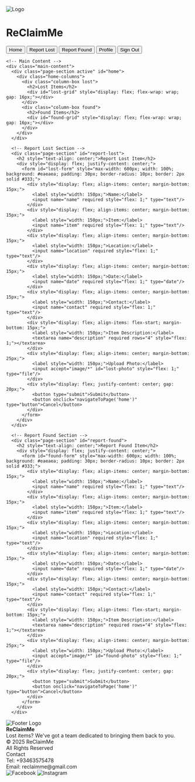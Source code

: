 <!DOCTYPE html>
<html lang="en">
<head>
  <meta charset="utf-8"/>
  <meta content="width=device-width, initial-scale=1.0" name="viewport"/>
  <title>ReClaimMe - Lost and Found Service</title>
  <link href="style.css" rel="stylesheet"/>
  <style>
    .nav-button.active {
      background-color: #ffffff;
      color: #000000;
      font-weight: bold;
    }
    .page-section { display: none; }
    .page-section.active { display: block; }
    .item-card {
      border: 1px solid #ccc;
      padding: 12px;
      border-radius: 8px;
      background: #f9f9f9;
      box-sizing: border-box;
      cursor: pointer;
    }
    .item-card img {
      max-width: 100%;
      margin-top: 8px;
    }
  </style>
</head>
<body>
  <div class="container">
    <!-- Header -->
    <div class="header">
      <img alt="Logo" src="ReClaimMeLogo.jpg"/>
      <h1>ReClaimMe</h1>
      <div class="nav-buttons">
        <button class="nav-button" id="nav-home">Home</button>
        <button class="nav-button" id="nav-report-lost">Report Lost</button>
        <button class="nav-button" id="nav-report-found">Report Found</button>
        <button class="nav-button" id="nav-profile">Profile</button>
        <button class="nav-button" id="nav-signout">Sign Out</button>
      </div>
    </div>

    <!-- Main Content -->
    <div class="main-content">
      <div class="page-section active" id="home">
        <div class="home-columns">
          <div class="column-box lost">
            <h2>Lost Items</h2>
            <div id="lost-grid" style="display: flex; flex-wrap: wrap; gap: 16px;"></div>
          </div>
          <div class="column-box found">
            <h2>Found Items</h2>
            <div id="found-grid" style="display: flex; flex-wrap: wrap; gap: 16px;"></div>
          </div>
        </div>
      </div>

      <!-- Report Lost Section -->
      <div class="page-section" id="report-lost">
        <h2 style="text-align: center;">Report Lost Item</h2>
        <div style="display: flex; justify-content: center;">
          <form id="lost-form" style="max-width: 600px; width: 100%; background: #eaeaea; padding: 30px; border-radius: 10px; border: 2px solid #333;">
            <div style="display: flex; align-items: center; margin-bottom: 15px;">
              <label style="width: 150px;">Name:</label>
              <input name="name" required style="flex: 1;" type="text"/>
            </div>
            <div style="display: flex; align-items: center; margin-bottom: 15px;">
              <label style="width: 150px;">Item:</label>
              <input name="item" required style="flex: 1;" type="text"/>
            </div>
            <div style="display: flex; align-items: center; margin-bottom: 15px;">
              <label style="width: 150px;">Location:</label>
              <input name="location" required style="flex: 1;" type="text"/>
            </div>
            <div style="display: flex; align-items: center; margin-bottom: 15px;">
              <label style="width: 150px;">Date:</label>
              <input name="date" required style="flex: 1;" type="date"/>
            </div>
            <div style="display: flex; align-items: center; margin-bottom: 15px;">
              <label style="width: 150px;">Contact:</label>
              <input name="contact" required style="flex: 1;" type="text"/>
            </div>
            <div style="display: flex; align-items: flex-start; margin-bottom: 15px;">
              <label style="width: 150px;">Item Description:</label>
              <textarea name="description" required rows="4" style="flex: 1;"></textarea>
            </div>
            <div style="display: flex; align-items: center; margin-bottom: 25px;">
              <label style="width: 150px;">Upload Photo:</label>
              <input accept="image/*" id="lost-photo" style="flex: 1;" type="file"/>
            </div>
            <div style="display: flex; justify-content: center; gap: 20px;">
              <button type="submit">Submit</button>
              <button onclick="navigateToPage('home')" type="button">Cancel</button>
            </div>
          </form>
        </div>
      </div>

      <!-- Report Found Section -->
      <div class="page-section" id="report-found">
        <h2 style="text-align: center;">Report Found Item</h2>
        <div style="display: flex; justify-content: center;">
          <form id="found-form" style="max-width: 600px; width: 100%; background: #eaeaea; padding: 30px; border-radius: 10px; border: 2px solid #333;">
            <div style="display: flex; align-items: center; margin-bottom: 15px;">
              <label style="width: 150px;">Name:</label>
              <input name="name" required style="flex: 1;" type="text"/>
            </div>
            <div style="display: flex; align-items: center; margin-bottom: 15px;">
              <label style="width: 150px;">Item:</label>
              <input name="item" required style="flex: 1;" type="text"/>
            </div>
            <div style="display: flex; align-items: center; margin-bottom: 15px;">
              <label style="width: 150px;">Location:</label>
              <input name="location" required style="flex: 1;" type="text"/>
            </div>
            <div style="display: flex; align-items: center; margin-bottom: 15px;">
              <label style="width: 150px;">Date:</label>
              <input name="date" required style="flex: 1;" type="date"/>
            </div>
            <div style="display: flex; align-items: center; margin-bottom: 15px;">
              <label style="width: 150px;">Contact:</label>
              <input name="contact" required style="flex: 1;" type="text"/>
            </div>
            <div style="display: flex; align-items: flex-start; margin-bottom: 15px;">
              <label style="width: 150px;">Item Description:</label>
              <textarea name="description" required rows="4" style="flex: 1;"></textarea>
            </div>
            <div style="display: flex; align-items: center; margin-bottom: 25px;">
              <label style="width: 150px;">Upload Photo:</label>
              <input accept="image/*" id="found-photo" style="flex: 1;" type="file"/>
            </div>
            <div style="display: flex; justify-content: center; gap: 20px;">
              <button type="submit">Submit</button>
              <button onclick="navigateToPage('home')" type="button">Cancel</button>
            </div>
          </form>
        </div>
      </div>
<div class="page-section" id="profile">
<div style="text-align: center;">
<h2>User Profile</h2>
<div id="user-info" style="margin: 20px auto; padding: 20px; max-width: 500px; background: #f0f0f0; border: 2px solid #444; border-radius: 10px;">
<p><strong>Name:</strong> <span id="profile-name">Loading...</span></p>
<p><strong>Email:</strong> <span id="profile-email">Loading...</span></p>
<p><strong>Phone:</strong> <span id="profile-phone">Loading...</span></p>
<button onclick="openEditProfile()">Edit Profile</button>
</div>
<h3>Your Submissions</h3>
<div id="user-submissions" style="display: flex; flex-wrap: wrap; gap: 16px; justify-content: center;"></div>
</div>
</div>
<div class="page-section" id="signout">
<h2>Signing Out...</h2>
<p>You have been signed out.</p>
</div>
</div> <!-- End of .main-content -->
<!-- Footer -->
<div class="footer">
<div class="footer-left">
<img alt="Footer Logo" src="ReClaimMeLogo.jpg"/>
<div>
<strong>ReClaimMe</strong><br/>
          Lost items? We've got a team dedicated to bringing them back to you.
        </div>
</div>
<div class="footer-center">
<div>
          © 2025 ReClaimMe<br/>
          All Rights Reserved
        </div>
</div>
<div class="footer-right">
        Contact<br/>
        Tel: +93463575478<br/>
        Email: <span class="email">reclaimme@gmail.com</span><br/>
<div class="social-icons">
<img alt="Facebook" id="social-facebook" src="fb.jpg"/>
<img alt="Instagram" id="social-instagram" src="ig.jpg"/>
</div>
</div>
</div>
</div> <!-- End of .container -->
<!-- Zoom Overlay -->
<div id="item-overlay" style="
    position: fixed;
    top: 0; left: 0; width: 100%; height: 100%;
    background-color: rgba(0,0,0,0.5);
    display: none; justify-content: center; align-items: center;
    z-index: 1000;">
<div id="zoomed-box" style="
      background: white;
      max-width: 600px;
      width: 90%;
      padding: 20px;
      border-radius: 10px;
      position: relative;
      overflow-y: auto;
      max-height: 90vh;">
<span id="close-overlay" style="
        position: absolute;
        top: 10px; right: 15px;
        font-size: 24px;
        cursor: pointer;">×</span>
<div id="zoomed-content"></div>
</div>
</div>
<!-- Firebase SDKs -->
<script src="https://www.gstatic.com/firebasejs/9.22.2/firebase-app-compat.js">
function showToast(message) {
  const toast = document.getElementById("toast");
  toast.innerText = message;
  toast.style.visibility = "visible";
  toast.style.opacity = "1";
  setTimeout(() => {
    toast.style.opacity = "0";
    toast.style.visibility = "hidden";
  }, 3000);
}

let currentUser = null;

function openEditProfile() {
  document.getElementById("edit-profile-modal").style.display = "flex";
  document.getElementById("edit-name").value = document.getElementById("profile-name").innerText;
  document.getElementById("edit-phone").value = document.getElementById("profile-phone").innerText;
}
function closeEditProfile() {
  document.getElementById("edit-profile-modal").style.display = "none";
}

async function loadUserProfile() {
  const user = firebase.auth().currentUser;
  if (!user) return;
  currentUser = user;
  const userDoc = await db.collection("users").doc(user.uid).get();
  const userData = userDoc.data() || {};
  document.getElementById("profile-name").innerText = userData.name || user.displayName || "Unknown";
  document.getElementById("profile-email").innerText = user.email;
  document.getElementById("profile-phone").innerText = userData.phone || "N/A";
  loadUserItems(user.email);
}

document.getElementById("edit-profile-form").addEventListener("submit", async (e) => {
  e.preventDefault();
  const name = document.getElementById("edit-name").value;
  const phone = document.getElementById("edit-phone").value;
  await db.collection("users").doc(currentUser.uid).set({ name, phone }, { merge: true });
  showToast('Profile saved successfully!');
  closeEditProfile();
  loadUserProfile();
});

async function loadUserItems(email) {
  const container = document.getElementById("user-submissions");
  container.innerHTML = "";

  const collections = ["lost_items", "found_items"];
  for (const collection of collections) {
    const snapshot = await db.collection(collection).where("contact", "==", email).get();
    snapshot.forEach(doc => {
      const data = doc.data();
      const card = document.createElement("div");
      card.className = "item-card";
      card.style.flex = "1 1 300px";
      card.innerHTML = `
        <h4>${data.item}</h4>
        ${data.imageUrl ? `<img alt="${data.item}" src="${data.imageUrl}"/>` : ''}
        <p><strong>Location:</strong> ${data.location}</p>
<p><strong>Date:</strong> ${data.date}</p>
<p>${data.description}</p>
<div style="display: flex; justify-content: space-between; margin-top: 10px;">
<button onclick="editItem('${collection}', '${doc.id}')">Edit</button>
<button onclick="deleteItem('${collection}', '${doc.id}')">Delete</button>
</div>
      `;
      container.appendChild(card);
    });
  }
}

function closeEditItem() {
  document.getElementById("edit-item-modal").style.display = "none";
}

async function editItem(collection, id) {
  const doc = await db.collection(collection).doc(id).get();
  const data = doc.data();
  document.getElementById("edit-item-id").value = id;
  document.getElementById("edit-item-collection").value = collection;
  document.getElementById("edit-item-name").value = data.item;
  document.getElementById("edit-item-location").value = data.location;
  document.getElementById("edit-item-date").value = data.date;
  document.getElementById("edit-item-description").value = data.description;
  document.getElementById("edit-item-image").value = '';
  document.getElementById("edit-item-modal").style.display = "flex";
}

document.getElementById("edit-item-form").addEventListener("submit", async (e) => {
  e.preventDefault();
  const id = document.getElementById("edit-item-id").value;
  const collection = document.getElementById("edit-item-collection").value;
  const imageInput = document.getElementById("edit-item-image");
  let imageUrl = null;

  if (imageInput.files.length > 0) {
    imageUrl = await uploadToCloudinary(imageInput.files[0]);
  }

  const updatedData = {
    item: document.getElementById("edit-item-name").value,
    location: document.getElementById("edit-item-location").value,
    date: document.getElementById("edit-item-date").value,
    description: document.getElementById("edit-item-description").value,
  };
  if (imageUrl) {
    updatedData.imageUrl = imageUrl;
  }

  await db.collection(collection).doc(id).update(updatedData);
  showToast('Item updated successfully!');
  closeEditItem();
  loadUserItems(currentUser.email);
});

async function deleteItem(collection, id) {
  if (confirm("Are you sure you want to delete this item?")) {
    await db.collection(collection).doc(id).delete();
    showToast('Item deleted.');
    loadUserItems(currentUser.email);
  }
}

// Modify page navigation to also load profile data
const originalNavigateToPage = navigateToPage;
navigateToPage = function(pageId) {
  document.querySelectorAll('.page-section').forEach(section => section.classList.remove('active'));
  document.getElementById(pageId)?.classList.add('active');
  if (pageId === 'home') {
    loadItems("lost_items", "#lost-grid");
    loadItems("found_items", "#found-grid");
  }
  if (pageId === 'profile') {
    loadUserProfile();
  }
}
</script>
<script src="https://www.gstatic.com/firebasejs/9.22.2/firebase-firestore-compat.js"></script>
<!-- Main JavaScript -->
<script>
    const CLOUD_NAME = "dbcgpoclo";
    const UPLOAD_PRESET = "lost-and-found";

    const firebaseConfig = {
      apiKey: "AIzaSyApp2dcT-9ugKRz1VZg-jHXZn1sjHYZUl4",
      authDomain: "lost-and-found-f8d19.firebaseapp.com",
      projectId: "lost-and-found-f8d19",
      storageBucket: "lost-and-found-f8d19.appspot.com",
      messagingSenderId: "957496896040",
      appId: "1:957496896040:web:cd966f33d9be206398e31d"
    };

    firebase.initializeApp(firebaseConfig);
    const db = firebase.firestore();

    function navigateToPage(pageId) {
      document.querySelectorAll('.page-section').forEach(section => section.classList.remove('active'));
      document.getElementById(pageId)?.classList.add('active');
      if (pageId === 'home') {
        loadItems("lost_items", "#lost-grid");
        loadItems("found_items", "#found-grid");
      }
    }

    async function uploadToCloudinary(file) {
      if (!file) return '';
      const formData = new FormData();
      formData.append('file', file);
      formData.append('upload_preset', UPLOAD_PRESET);
      const res = await fetch(`https://api.cloudinary.com/v1_1/${CLOUD_NAME}/image/upload`, {
        method: 'POST',
        body: formData
      });
      const data = await res.json();
      return data.secure_url || '';
    }

    function renderItem(container, data) {
      const card = document.createElement('div');
      card.classList.add('item-card');
      card.style.flex = "1 1 calc(50% - 16px)";
      card.innerHTML = `
        <h4>${data.item} (${data.location})</h4>
        ${data.imageUrl ? `<img src="${data.imageUrl}" alt="${data.item}">` : ''}
        <p>${data.description}</p>
        <p><strong>Contact:</strong> ${data.contact}</p>
        <p><strong>Date:</strong> ${data.date}</p>
        <p><strong>Reported by:</strong> ${data.name}</p>
      `;
      card.addEventListener('click', () => {
        const content = `
          <h2>${data.item}</h2>
          ${data.imageUrl ? `<img src="${data.imageUrl}" alt="${data.item}" style="max-width: 100%; border-radius: 8px;">` : ''}
          <p><strong>Location:</strong> ${data.location}</p>
          <p><strong>Date:</strong> ${data.date}</p>
          <p><strong>Description:</strong> ${data.description}</p>
          <p><strong>Contact:</strong> ${data.contact}</p>
          <p><strong>Reported by:</strong> ${data.name}</p>
        `;
        document.getElementById("zoomed-content").innerHTML = content;
        document.getElementById("item-overlay").style.display = "flex";
      });
      container.appendChild(card);
    }

    async function loadItems(collectionName, containerSelector) {
      const container = document.querySelector(containerSelector);
      container.innerHTML = "";
      try {
        const snapshot = await db.collection(collectionName).orderBy("timestamp", "desc").get();
        if (snapshot.empty) {
          container.innerHTML = "<p>No items yet.</p>";
        } else {
          snapshot.forEach(doc => renderItem(container, doc.data()));
        }
      } catch (err) {
        console.error(`Failed to load ${collectionName}:`, err);
      }
    }

    async function handleFormSubmit(e, type) {
      e.preventDefault();
      const form = e.target;
      const fileInput = form.querySelector('input[type="file"]');
      const imageUrl = await uploadToCloudinary(fileInput.files[0]);

      const data = {
        name: form.name.value,
        item: form.item.value,
        location: form.location.value,
        date: form.date.value,
        contact: form.contact.value,
        description: form.description.value,
        imageUrl,
        timestamp: Date.now()
      };

      try {
        await db.collection(type === "lost" ? "lost_items" : "found_items").add(data);
        alert(`${type === "lost" ? "Lost" : "Found"} item submitted!`);
        form.reset();
        navigateToPage("home");
      } catch (err) {
        alert("Failed to submit. Please try again.\n" + err.message);
        console.error(err);
      }
    }

    document.addEventListener('DOMContentLoaded', () => {
      document.getElementById("lost-form").addEventListener("submit", e => handleFormSubmit(e, "lost"));
      document.getElementById("found-form").addEventListener("submit", e => handleFormSubmit(e, "found"));

      const navButtons = {
        'nav-home': 'home',
        'nav-report-lost': 'report-lost',
        'nav-report-found': 'report-found',
        'nav-profile': 'profile',
        'nav-signout': 'signout'
      };

      for (const [btnId, pageId] of Object.entries(navButtons)) {
        document.getElementById(btnId)?.addEventListener('click', () => navigateToPage(pageId));
      }

      document.getElementById('social-facebook')?.addEventListener('click', () => alert("Opening Facebook"));
      document.getElementById('social-instagram')?.addEventListener('click', () => alert("Opening Instagram"));

      document.getElementById("close-overlay").addEventListener("click", () => {
        document.getElementById("item-overlay").style.display = "none";
      });

      document.getElementById("item-overlay").addEventListener("click", (e) => {
        if (e.target === document.getElementById("item-overlay")) {
          document.getElementById("item-overlay").style.display = "none";
        }
      });

      navigateToPage("home");
    });
  </script>
<!-- Edit Profile Modal -->
<div id="edit-profile-modal" style="
  display: none; position: fixed; top: 0; left: 0; width: 100%; height: 100%;
  background-color: rgba(0, 0, 0, 0.5); justify-content: center; align-items: center; z-index: 1001;">
<div style="background: white; padding: 30px; border-radius: 10px; width: 90%; max-width: 400px; position: relative;">
<span onclick="closeEditProfile()" style="position: absolute; top: 10px; right: 15px; cursor: pointer; font-size: 22px;">×</span>
<h3>Edit Profile</h3>
<form id="edit-profile-form">
<label>Name:<br/><input id="edit-name" required="" type="text"/></label><br/><br/>
<label>Phone:<br/><input id="edit-phone" required="" type="text"/></label><br/><br/>
<button type="submit">Save</button>
<button onclick="closeEditProfile()" type="button">Cancel</button>
</form>
</div>
</div>
<!-- Edit Item Modal -->
<div id="edit-item-modal" style="
  display: none; position: fixed; top: 0; left: 0; width: 100%; height: 100%;
  background-color: rgba(0, 0, 0, 0.5); justify-content: center; align-items: center; z-index: 1002;">
<div style="background: white; padding: 30px; border-radius: 10px; width: 90%; max-width: 500px; position: relative;">
<span onclick="closeEditItem()" style="position: absolute; top: 10px; right: 15px; cursor: pointer; font-size: 22px;">×</span>
<h3>Edit Item</h3>
<form id="edit-item-form">
<input id="edit-item-id" type="hidden"/>
<input id="edit-item-collection" type="hidden"/>
<label>Item Name:<br/><input id="edit-item-name" required="" type="text"/></label><br/><br/>
<label>Location:<br/><input id="edit-item-location" required="" type="text"/></label><br/><br/>
<label>Date:<br/><input id="edit-item-date" required="" type="date"/></label><br/><br/>
<label>Description:<br/><textarea id="edit-item-description" required="" rows="4"></textarea></label><br/><br/>
<label>Replace Image (optional):<br/><input id="edit-item-image" type="file"/></label><br/><br/>
<button type="submit">Save Changes</button>
<button onclick="closeEditItem()" type="button">Cancel</button>
</form>
</div>
</div>

<!-- Toast Notification -->
<div id="toast" style="
  visibility: hidden;
  min-width: 250px;
  margin-left: -125px;
  background-color: #333;
  color: #fff;
  text-align: center;
  border-radius: 8px;
  padding: 16px;
  position: fixed;
  z-index: 9999;
  left: 50%;
  bottom: 30px;
  font-size: 17px;
  transition: visibility 0s, opacity 0.5s ease-in-out;
  opacity: 0;">
</div>
</body>
</html>
